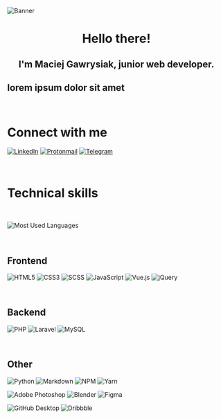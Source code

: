 ![Banner](https://user-images.githubusercontent.com/61974579/146420144-72a8348b-a9a4-4df8-bec0-b6752b3204bf.png)

<div align="center">
    <h1>Hello there!</h1>
    <h2>I'm Maciej Gawrysiak, junior web developer.</h2>
</div>

## lorem ipsum dolor sit amet

<br />

# Connect with me

<!-- https://github.com/Ileriayo/markdown-badges -->
<!-- https://github.com/anuraghazra/github-readme-stats#themes -->
<!-- https://github.com/simple-icons/simple-icons/blob/develop/slugs.md -->

[![LinkedIn](https://img.shields.io/badge/linkedin-%230077B5.svg?style=for-the-badge&logo=linkedin&logoColor=white)](https://www.linkedin.com/in/maciej-gawrysiak)
[![Protonmail](https://img.shields.io/badge/gawrysiak.maciej@pm.me-8B89CC?style=for-the-badge&logo=protonmail&logoColor=white)](mailto:gawrysiak.maciej@pm.me)
[![Telegram](https://img.shields.io/badge/Telegram-2CA5E0?style=for-the-badge&logo=telegram&logoColor=white)](t.me/MASSHUU)

<br />

# Technical skills

<br />

![Most Used Languages](https://github-readme-stats.vercel.app/api/top-langs/?username=MASSHUU12&theme=radical)

<br />

## Frontend

![HTML5](https://img.shields.io/badge/html5-%23E34F26.svg?style=for-the-badge&logo=html5&logoColor=white)
![CSS3](https://img.shields.io/badge/css3-%231572B6.svg?style=for-the-badge&logo=css3&logoColor=white)
![SCSS](https://img.shields.io/badge/SCSS-hotpink.svg?style=for-the-badge&logo=SCSS&logoColor=white)
![JavaScript](https://img.shields.io/badge/javascript-%23323330.svg?style=for-the-badge&logo=javascript&logoColor=%23F7DF1E)
![Vue.js](https://img.shields.io/badge/vuejs-%2335495e.svg?style=for-the-badge&logo=vuedotjs&logoColor=%234FC08D)
![jQuery](https://img.shields.io/badge/jquery-%230769AD.svg?style=for-the-badge&logo=jquery&logoColor=white)

<br />

## Backend

![PHP](https://img.shields.io/badge/php-%23777BB4.svg?style=for-the-badge&logo=php&logoColor=white)
![Laravel](https://img.shields.io/badge/laravel-%23FF2D20.svg?style=for-the-badge&logo=laravel&logoColor=white)
![MySQL](https://img.shields.io/badge/mysql-%2300f.svg?style=for-the-badge&logo=mysql&logoColor=white)

<br />

## Other

![Python](https://img.shields.io/badge/python-3670A0?style=for-the-badge&logo=python&logoColor=ffdd54)
![Markdown](https://img.shields.io/badge/markdown-%23000000.svg?style=for-the-badge&logo=markdown&logoColor=white)
![NPM](https://img.shields.io/badge/NPM-%23000000.svg?style=for-the-badge&logo=npm&logoColor=white)
![Yarn](https://img.shields.io/badge/yarn-%232C8EBB.svg?style=for-the-badge&logo=yarn&logoColor=white)

![Adobe Photoshop](https://img.shields.io/badge/adobephotoshop-%2331A8FF.svg?style=for-the-badge&logo=adobephotoshop&logoColor=white)
![Blender](https://img.shields.io/badge/blender-%23F5792A.svg?style=for-the-badge&logo=blender&logoColor=white)
![Figma](https://img.shields.io/badge/figma-%23F24E1E.svg?style=for-the-badge&logo=figma&logoColor=white)

![GitHub Desktop](https://img.shields.io/badge/github_desktop-%23121011.svg?style=for-the-badge&logo=github&logoColor=white)
![Dribbble](https://img.shields.io/badge/Dribbble-EA4C89?style=for-the-badge&logo=dribbble&logoColor=white)
